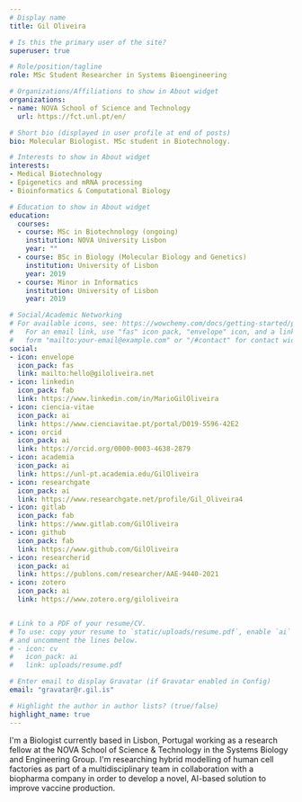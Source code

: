 ```yaml
---
# Display name
title: Gil Oliveira

# Is this the primary user of the site?
superuser: true

# Role/position/tagline
role: MSc Student Researcher in Systems Bioengineering

# Organizations/Affiliations to show in About widget
organizations:
- name: NOVA School of Science and Technology
  url: https://fct.unl.pt/en/

# Short bio (displayed in user profile at end of posts)
bio: Molecular Biologist. MSc student in Biotechnology.

# Interests to show in About widget
interests:
- Medical Biotechnology
- Epigenetics and mRNA processing
- Bioinformatics & Computational Biology

# Education to show in About widget
education:
  courses:
  - course: MSc in Biotechnology (ongoing)
    institution: NOVA University Lisbon
    year: ""
  - course: BSc in Biology (Molecular Biology and Genetics)
    institution: University of Lisbon
    year: 2019
  - course: Minor in Informatics
    institution: University of Lisbon
    year: 2019

# Social/Academic Networking
# For available icons, see: https://wowchemy.com/docs/getting-started/page-builder/#icons
#   For an email link, use "fas" icon pack, "envelope" icon, and a link in the
#   form "mailto:your-email@example.com" or "/#contact" for contact widget.
social:
- icon: envelope
  icon_pack: fas
  link: mailto:hello@giloliveira.net
- icon: linkedin
  icon_pack: fab
  link: https://www.linkedin.com/in/MarioGilOliveira
- icon: ciencia-vitae
  icon_pack: ai
  link: https://www.cienciavitae.pt/portal/D019-5596-42E2
- icon: orcid
  icon_pack: ai
  link: https://orcid.org/0000-0003-4638-2879
- icon: academia
  icon_pack: ai
  link: https://unl-pt.academia.edu/GilOliveira
- icon: researchgate
  icon_pack: ai
  link: https://www.researchgate.net/profile/Gil_Oliveira4
- icon: gitlab
  icon_pack: fab
  link: https://www.gitlab.com/GilOliveira
- icon: github
  icon_pack: fab
  link: https://www.github.com/GilOliveira
- icon: researcherid
  icon_pack: ai
  link: https://publons.com/researcher/AAE-9440-2021
- icon: zotero
  icon_pack: ai
  link: https://www.zotero.org/giloliveira 


# Link to a PDF of your resume/CV.
# To use: copy your resume to `static/uploads/resume.pdf`, enable `ai` icons in `params.toml`, 
# and uncomment the lines below.
# - icon: cv
#   icon_pack: ai
#   link: uploads/resume.pdf

# Enter email to display Gravatar (if Gravatar enabled in Config)
email: "gravatar@r.gil.is"

# Highlight the author in author lists? (true/false)
highlight_name: true
---
```


I'm a Biologist currently based in Lisbon, Portugal working as a research fellow at the NOVA School of Science & Technology in the Systems Biology and Engineering Group. I'm researching hybrid modelling of human cell factories as part of a multidisciplinary team in collaboration with a biopharma company in order to develop a novel, AI-based solution to improve vaccine production.

<!-- {{< icon name="download" pack="fas" >}} Download my {{< staticref "uploads/demo_resume.pdf" "newtab" >}}resumé{{< /staticref >}}. -->
